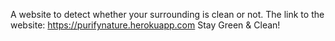 A website to detect whether your surrounding is clean or not.
The link to the website: https://purifynature.herokuapp.com
Stay Green & Clean!
